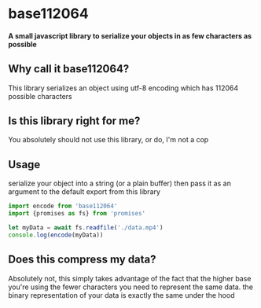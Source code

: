 # base112064
#### A small javascript library to serialize your objects in as few characters as possible

## Why call it base112064?
This library serializes an object using utf-8 encoding which has 112064 possible characters

## Is this library right for me?
You absolutely should not use this library, or do, I'm not a cop


## Usage
serialize your object into a string (or a plain buffer) then pass it as an argument to the default export from this library
```js
import encode from 'base112064'
import {promises as fs} from 'promises'

let myData = await fs.readfile('./data.mp4')
console.log(encode(myData))

```
## Does this compress my data?
Absolutely not, this simply takes advantage of the fact that the higher base you're using the fewer characters you need to represent the same data. the binary representation of your data is exactly the same under the hood
